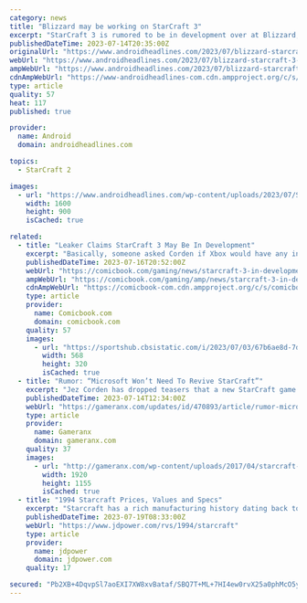 ```yaml
---
category: news
title: "Blizzard may be working on StarCraft 3"
excerpt: "StarCraft 3 is rumored to be in development over at Blizzard, according to a new report from Insider Gaming. IG is sourcing the details from a now deleted tweet from Window’s Central’s Jez Corden."
publishedDateTime: 2023-07-14T20:35:00Z
originalUrl: "https://www.androidheadlines.com/2023/07/blizzard-starcraft-3-development-rumored-current.html"
webUrl: "https://www.androidheadlines.com/2023/07/blizzard-starcraft-3-development-rumored-current.html"
ampWebUrl: "https://www.androidheadlines.com/2023/07/blizzard-starcraft-3-development-rumored-current.html?utm_content=buffer0ed8e&utm_medium=social&utm_source=twitter.com&utm_campaign=buffer&amp"
cdnAmpWebUrl: "https://www-androidheadlines-com.cdn.ampproject.org/c/s/www.androidheadlines.com/2023/07/blizzard-starcraft-3-development-rumored-current.html?utm_content=buffer0ed8e&utm_medium=social&utm_source=twitter.com&utm_campaign=buffer&amp"
type: article
quality: 57
heat: 117
published: true

provider:
  name: Android
  domain: androidheadlines.com

topics:
  - StarCraft 2

images:
  - url: "https://www.androidheadlines.com/wp-content/uploads/2023/07/StarCraft-2-StarCraft-3-Dev.jpg"
    width: 1600
    height: 900
    isCached: true

related:
  - title: "Leaker Claims StarCraft 3 May Be In Development"
    excerpt: "Basically, someone asked Corden if Xbox would have any interest in bringing back the StarCraft franchise, and he responded that Microsoft \"won't need to revive [StarCraft].\" Someone then asked if Corden meant StarCraft 3 and he responded with a simple \"Yep."
    publishedDateTime: 2023-07-16T20:52:00Z
    webUrl: "https://comicbook.com/gaming/news/starcraft-3-in-development-leak-pc/"
    ampWebUrl: "https://comicbook.com/gaming/amp/news/starcraft-3-in-development-leak-pc/"
    cdnAmpWebUrl: "https://comicbook-com.cdn.ampproject.org/c/s/comicbook.com/gaming/amp/news/starcraft-3-in-development-leak-pc/"
    type: article
    provider:
      name: Comicbook.com
      domain: comicbook.com
    quality: 57
    images:
      - url: "https://sportshub.cbsistatic.com/i/2023/07/03/67b6ae8d-7d61-42a3-82b8-04b86aebbbfd/new-games-out-this-month-july-2023.png?width=568&height=320"
        width: 568
        height: 320
        isCached: true
  - title: "Rumor: “Microsoft Won’t Need To Revive StarCraft”"
    excerpt: "Jez Corden has dropped teasers that a new StarCraft game is on the way, prompting the question if Blizzard is ready to make it."
    publishedDateTime: 2023-07-14T12:34:00Z
    webUrl: "https://gameranx.com/updates/id/470893/article/rumor-microsoft-wont-need-to-revive-starcraft/"
    type: article
    provider:
      name: Gameranx
      domain: gameranx.com
    quality: 37
    images:
      - url: "http://gameranx.com/wp-content/uploads/2017/04/starcraft-03-31-17-1.jpg"
        width: 1920
        height: 1155
        isCached: true
  - title: "1994 Starcraft Prices, Values and Specs"
    excerpt: "Starcraft has a rich manufacturing history dating back to 1903 as a producer of farm equipment and later boats. Entering the recreational vehicle marketplace in 1964, Starcraft began producing a folding camping trailer. Eventually, Starcraft added truck ..."
    publishedDateTime: 2023-07-19T08:33:00Z
    webUrl: "https://www.jdpower.com/rvs/1994/starcraft"
    type: article
    provider:
      name: jdpower
      domain: jdpower.com
    quality: 17

secured: "Pb2XB+4DqvpSl7aoEXI7XW8xvBataf/SBQ7T+ML+7HI4ew0rvX25a0phMcO5y429ziFdB+neuvuwVlmbBN0AmfjouNPwqdDNLFIsMNBO9lA0iH/aTpS2LpzpkTtZWzGS3S9ls4cxzEG31RhGeWdkpIoVx5Xf4N6BAVWqPh/fvCZCpxidXUKLT4fomXFCsJz4b27whHp5iZYE1C4GkhwNYAomBIOuz1dQZGEx0VhFRM6lWKfjRt1p2cezlF1Jn5WicTVzvzbR/NuS7VVKW7W6oT57/ITCusdajq6zKZ4M68bi6E06yPLafq0X3CFgGdEHGnIDFO60Jht6LGHbPmnl1y96/Xr+sqhFOU9hccYOREE=;b2gKf0q4CVsTQcUGRbUn5w=="
---
```


